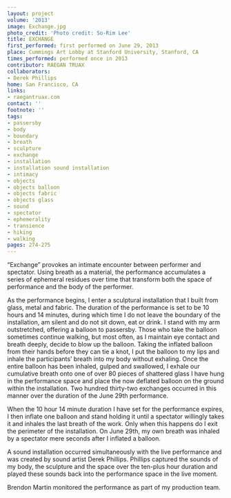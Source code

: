 ```yaml
---
layout: project
volume: '2013'
image: Exchange.jpg
photo_credit: 'Photo credit: So-Rim Lee'
title: EXCHANGE
first_performed: first performed on June 29, 2013
place: Cummings Art Lobby at Stanford University, Stanford, CA
times_performed: performed once in 2013
contributor: RAEGAN TRUAX
collaborators:
- Derek Phillips
home: San Francisco, CA
links:
- raegantruax.com
contact: ''
footnote: ''
tags:
- passersby
- body
- boundary
- breath
- sculpture
- exchange
- installation
- installation sound installation
- intimacy
- objects
- objects balloon
- objects fabric
- objects glass
- sound
- spectator
- ephemerality
- transience
- hiking
- walking
pages: 274-275
---
```


“Exchange” provokes an intimate encounter between performer and spectator. Using breath as a material, the performance accumulates a series of ephemeral residues over time that transform both the space of performance and the body of the performer.

As the performance begins, I enter a sculptural installation that I built from glass, metal and fabric. The duration of the performance is set to be 10 hours and 14 minutes, during which time I do not leave the boundary of the installation, am silent and do not sit down, eat or drink. I stand with my arm outstretched, offering a balloon to passersby. Those who take the balloon sometimes continue walking, but most often, as I maintain eye contact and breath deeply, decide to blow up the balloon. Taking the inflated balloon from their hands before they can tie a knot, I put the balloon to my lips and inhale the participants’ breath into my body without exhaling. Once the entire balloon has been inhaled, gulped and swallowed, I exhale our cumulative breath onto one of over 80 pieces of shattered glass I have hung in the performance space and place the now deflated balloon on the ground within the installation. Two hundred thirty-two exchanges occurred in this manner over the duration of the June 29th performance.

When the 10 hour 14 minute duration I have set for the performance expires, I then inflate one balloon and stand holding it until a spectator willingly takes it and inhales the last breath of the work. Only when this happens do I exit the perimeter of the installation. On June 29th, my own breath was inhaled by a spectator mere seconds after I inflated a balloon.

A sound installation occurred simultaneously with the live performance and was created by sound artist Derek Phillips. Phillips captured the sounds of my body, the sculpture and the space over the ten-plus hour duration and played these sounds back into the performance space in the live moment.

Brendon Martin monitored the performance as part of my production team.
